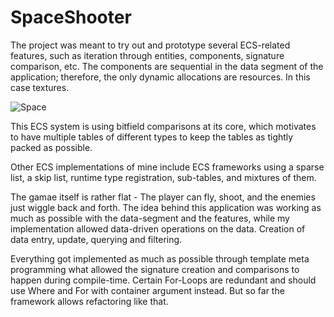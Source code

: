 # SpaceShooter

The project was meant to try out and prototype several ECS-related features, such as iteration through entities, components, signature comparison, etc.
The components are sequential in the data segment of the application; therefore, the only dynamic allocations are resources. In this case textures.

![Space](https://user-images.githubusercontent.com/47029889/214391957-beae596f-7b71-4981-a22f-5dc00e88bf92.gif)

This ECS system is using bitfield comparisons at its core, which motivates to have multiple tables of different types to keep the tables as tightly packed as possible.

Other ECS implementations of mine include ECS frameworks using a sparse list, a skip list, runtime type registration, sub-tables, and mixtures of them.

The gamae itself is rather flat - The player can fly, shoot, and the enemies just wiggle back and forth.
The idea behind this application was working as much as possible with the data-segment and the features, while my implementation allowed data-driven operations on the data. Creation of data entry, update, querying and filtering.

Everything got implemented as much as possible through template meta programming what allowed the signature creation and comparisons to happen during compile-time.
Certain For-Loops are redundant and should use Where and For with container argument instead. But so far the framework allows refactoring like that. 
